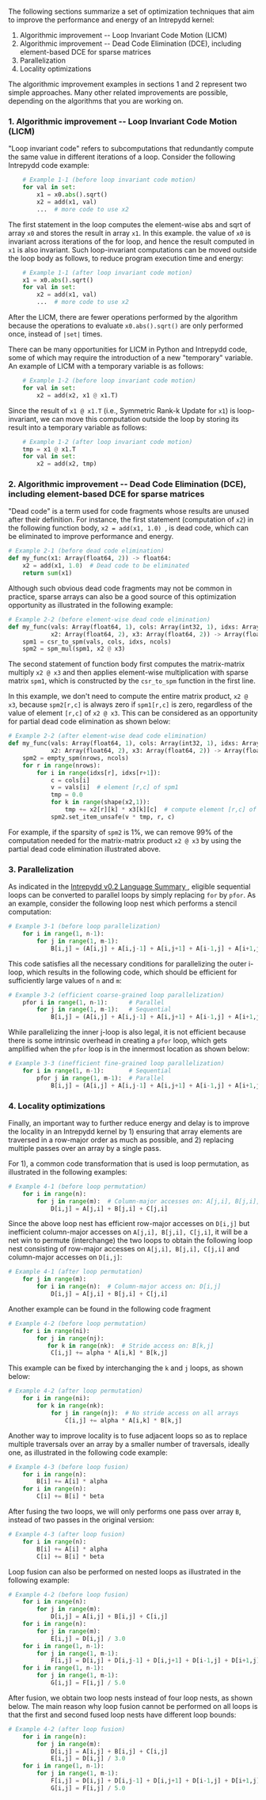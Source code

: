The following sections summarize a set of  optimization techniques that
aim to improve the performance and energy of an Intrepydd kernel:
1. Algorithmic improvement -- Loop Invariant Code Motion (LICM)
2. Algorithmic improvement -- Dead Code Elimination (DCE), including element-based DCE for sparse matrices
3. Parallelization
4. Locality optimizations

The
algorithmic improvement examples in sections 1 and 2 represent two simple approaches.
Many other related improvements are possible, depending on the algorithms
that you are working on. 

### 1. Algorithmic improvement -- Loop Invariant Code Motion (LICM)

"Loop invariant code" refers to subcomputations that redundantly compute the same
value in different iterations of a loop.  Consider the following
Intrepydd code example:
```python
    # Example 1-1 (before loop invariant code motion)
    for val in set:
        x1 = x0.abs().sqrt()
        x2 = add(x1, val)
        ...  # more code to use x2
```
The first statement in the loop computes the element-wise abs and sqrt of
array `x0` and stores the result in array `x1`.  In this example.  the value of
`x0` is invariant across iterations of the for loop, and hence the result computed in
`x1` is also invariant.  Such loop-invariant computations can be moved outside the loop body as follows, to reduce program execution time
and energy:
```python
    # Example 1-1 (after loop invariant code motion)
    x1 = x0.abs().sqrt()
    for val in set:
        x2 = add(x1, val)
        ...  # more code to use x2
```
After the LICM, there are fewer operations performed by the algorithm because
the operations to evaluate `x0.abs().sqrt()` are only performed once,
instead of `|set|` times.

There can be many opportunities for LICM in Python and Intrepydd
code, some of which may require the introduction of a new "temporary"
variable.  An example of LICM with a temporary variable is as follows:
```python
    # Example 1-2 (before loop invariant code motion)
    for val in set:
        x2 = add(x2, x1 @ x1.T)
```
Since the result of `x1 @ x1.T` (i.e., Symmetric Rank-k Update for
`x1`) is loop-invariant, we can move this computation outside the loop
by storing its
result into a temporary variable as follows:
```python
    # Example 1-2 (after loop invariant code motion)
    tmp = x1 @ x1.T
    for val in set:
        x2 = add(x2, tmp)
```

### 2. Algorithmic improvement -- Dead Code Elimination (DCE), including element-based DCE for sparse matrices

"Dead code" is a term used for code fragments whose results are unused after their
definition.  For instance, the first statement (computation of `x2`) in the following
function body, `x2 = add(x1, 1.0) `, is dead code, which  can  be eliminated to improve
performance and energy.
```python
# Example 2-1 (before dead code elimination)
def my_func(x1: Array(float64, 2)) -> float64:
    x2 = add(x1, 1.0)  # Dead code to be eliminated
    return sum(x1)
```

Although such obvious dead code fragments may not be common in practice, sparse
arrays can also be a good source of this optimization opportunity as illustrated in the following example:
```python
# Example 2-2 (before element-wise dead code elimination)
def my_func(vals: Array(float64, 1), cols: Array(int32, 1), idxs: Array(int32, 1), nrows: int32, ncols: int32,
            x2: Array(float64, 2), x3: Array(float64, 2)) -> Array(float64):
    spm1 = csr_to_spm(vals, cols, idxs, ncols)
    spm2 = spm_mul(spm1, x2 @ x3)
```

The second statement of function body first computes the matrix-matrix
multiply `x2 @ x3` and then applies element-wise multiplication with
sparse matrix `spm1`, which is constructed by the `csr_to_spm` function
in the first line.

In this example, we don't need to compute the entire matrix product, `x2 @ x3`,
because `spm2[r,c]` is always zero if `spm1[r,c]` is zero, regardless of
the value of  element `[r,c]` of `x2 @ x3`.  This can be considered as
an opportunity for
partial dead code elimination as shown below:
```python
# Example 2-2 (after element-wise dead code elimination)
def my_func(vals: Array(float64, 1), cols: Array(int32, 1), idxs: Array(int32, 1), nrows: int32, ncols: int32,
            x2: Array(float64, 2), x3: Array(float64, 2)) -> Array(float64):
    spm2 = empty_spm(nrows, ncols)
    for r in range(nrows):
        for i in range(idxs[r], idxs[r+1]):
            c = cols[i]
            v = vals[i]  # element [r,c] of spm1
            tmp = 0.0
            for k in range(shape(x2,1)):
                tmp += x2[r][k] * x3[k][c]  # compute element [r,c] of x2 @ x3
            spm2.set_item_unsafe(v * tmp, r, c)
```
For example, if the sparsity of `spm2` is 1%, we can  remove 99% of
the computation needed for the matrix-matrix product `x2 @ x3` by
using the partial dead code elimination illustrated above.

### 3. Parallelization 

As indicated in the [Intrepydd v0.2 Language Summary ](language.md),
eligible sequential loops can be converted to parallel loops by simply
replacing `for` by `pfor`.  As an example, consider the following loop
nest which performs a stencil computation:
```python
# Example 3-1 (before loop parallelization)
    for i in range(1, n-1):
        for j in range(1, m-1):
            B[i,j] = (A[i,j] + A[i,j-1] + A[i,j+1] + A[i-1,j] + A[i+1,j]) / 5.0
```

This code satisfies all the necessary conditions for parallelizing the outer
i-loop, which results in the following code, which should be efficient
for sufficiently large values of `n` and `m`:
```python
# Example 3-2 (efficient coarse-grained loop parallelization)
    pfor i in range(1, n-1):      # Parallel
        for j in range(1, m-1):   # Sequential
            B[i,j] = (A[i,j] + A[i,j-1] + A[i,j+1] + A[i-1,j] + A[i+1,j]) / 5.0
```

While parallelizing the inner j-loop is also legal, it is not efficient
because there is some intrinsic overhead in creating a `pfor` loop,
which gets amplified when the `pfor` loop is in the innermost location
as shown below:
```python
# Example 3-3 (inefficient fine-grained loop parallelization)
    for i in range(1, n-1):       # Sequential
        pfor j in range(1, m-1):  # Parallel
            B[i,j] = (A[i,j] + A[i,j-1] + A[i,j+1] + A[i-1,j] + A[i+1,j]) / 5.0
```

### 4. Locality optimizations

Finally, an important way to further reduce energy and delay is to
improve the locality in an Intrepydd kernel by 1) ensuring that
array elements are traversed in a row-major order as much as possible, and 2) replacing multiple passes over an array
by a single pass.

For 1), a common code transformation that is used is loop permutation,
as illustrated in the following examples:
```python
# Example 4-1 (before loop permutation)
    for i in range(n):
        for j in range(m):  # Column-major accesses on: A[j,i], B[j,i], C[j,i]
            D[i,j] = A[j,i] + B[j,i] + C[j,i]
```

Since the above loop nest has efficient row-major accesses on `D[i,j]`
but inefficient column-major accesses on `A[j,i], B[j,i], C[j,i]`, it
will be a net win to permute (interchange) the two loops to obtain
the following loop nest consisting of row-major accesses on  `A[j,i],
B[j,i], C[j,i]` and column-major accesses on `D[i,j]`:
```python
# Example 4-1 (after loop permutation)
    for j in range(m):
        for i in range(n):  # Column-major access on: D[i,j]
            D[i,j] = A[j,i] + B[j,i] + C[j,i]
```

Another example can be found in the following code fragment
```python
# Example 4-2 (before loop permutation)
    for i in range(ni):
        for j in range(nj):
           for k in range(nk):  # Stride access on: B[k,j]
            C[i,j] += alpha * A[i,k] * B[k,j]
```
This example can  be fixed by interchanging the `k` and `j` loops,
as shown below:
```python
# Example 4-2 (after loop permutation)
    for i in range(ni):
        for k in range(nk):
            for j in range(nj):  # No stride access on all arrays
                C[i,j] += alpha * A[i,k] * B[k,j]
```

Another way to improve locality is to fuse adjacent loops so as to replace
multiple traversals over an array by a smaller number of traversals,
ideally one, as illustrated in the following code example:
```python
# Example 4-3 (before loop fusion)
    for i in range(n):
        B[i] += A[i] * alpha
    for i in range(n):
        C[i] += B[i] * beta
```

After fusing the two loops, we will only performs one pass over array
`B`, instead of two passes in the original version:
```python
# Example 4-3 (after loop fusion)
    for i in range(n):
        B[i] += A[i] * alpha
        C[i] += B[i] * beta
```

Loop fusion can also be performed on nested loops as illustrated in
the following example:
```python
# Example 4-2 (before loop fusion)
    for i in range(n):
        for j in range(m):
            D[i,j] = A[i,j] + B[i,j] + C[i,j]
    for i in range(n):
        for j in range(m):
            E[i,j] = D[i,j] / 3.0
    for i in range(1, n-1):
        for j in range(1, m-1):
            F[i,j] = D[i,j] + D[i,j-1] + D[i,j+1] + D[i-1,j] + D[i+1,j]
    for i in range(1, n-1):
        for j in range(1, m-1):
            G[i,j] = F[i,j] / 5.0
```
After fusion, we obtain two loop nests instead of four loop nests, as
shown below.  The main reason why  loop fusion cannot be
performed on all loops is that the first and second fused loop nests
have different loop bounds:
```python
# Example 4-2 (after loop fusion)
    for i in range(n):
        for j in range(m):
            D[i,j] = A[i,j] + B[i,j] + C[i,j]
            E[i,j] = D[i,j] / 3.0
    for i in range(1, n-1):
        for j in range(1, m-1):
            F[i,j] = D[i,j] + D[i,j-1] + D[i,j+1] + D[i-1,j] + D[i+1,j]
            G[i,j] = F[i,j] / 5.0
```
